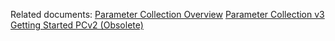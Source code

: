 <div class="wa-documentationArticle-meta">
  <p class="wa-linkArray">
    Related documents:
    <a href="/documentation/articles/portalfx-parameter-collection-overview">Parameter Collection Overview</a>
    <a href="/documentation/articles/portalfx-parameter-collection-getting-started">Parameter Collection v3 Getting Started </a>
    <a href="/documentation/articles/portalfx-parameter-collection-v2">PCv2 (Obsolete)</a>
  </p>
</div>
